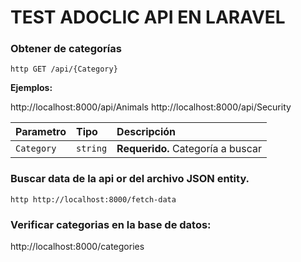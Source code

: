 
# TEST ADOCLIC API EN LARAVEL

### Obtener de categorías

``http
  GET /api/{Category}  
``

**Ejemplos:**

http://localhost:8000/api/Animals
http://localhost:8000/api/Security


| Parametro | Tipo     | Descripción                |
| :-------- | :------- | :------------------------- |
| `Category` | `string` | **Requerido.** Categoría a buscar |

### Buscar data de la api or del archivo JSON entity.

``http
  http://localhost:8000/fetch-data
``


### Verificar categorias en la base de datos:
http://localhost:8000/categories
